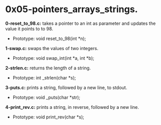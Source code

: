 # 0x05-pointers_arrays_strings.

**0-reset_to_98.c:** takes a pointer to an int as parameter and updates the value it points to to 98.

- Prototype: void reset_to_98(int *n);

**1-swap.c:** swaps the values of two integers.

- Prototype: void swap_int(int *a, int *b);

**2-strlen.c:** returns the length of a string.

- Prototype: int _strlen(char *s);

**3-puts.c:** prints a string, followed by a new line, to stdout.

- Prototype: void _puts(char *str);

**4-print_rev.c:** prints a string, in reverse, followed by a new line.

- Prototype: void print_rev(char *s);

